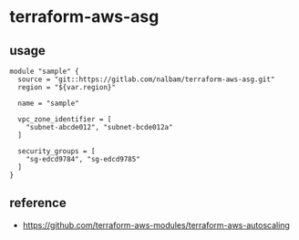# terraform-aws-asg

## usage
```
module "sample" {
  source = "git::https://gitlab.com/nalbam/terraform-aws-asg.git"
  region = "${var.region}"

  name = "sample"

  vpc_zone_identifier = [
    "subnet-abcde012", "subnet-bcde012a"
  ]

  security_groups = [
    "sg-edcd9784", "sg-edcd9785"
  ]
}
```

## reference
* https://github.com/terraform-aws-modules/terraform-aws-autoscaling
